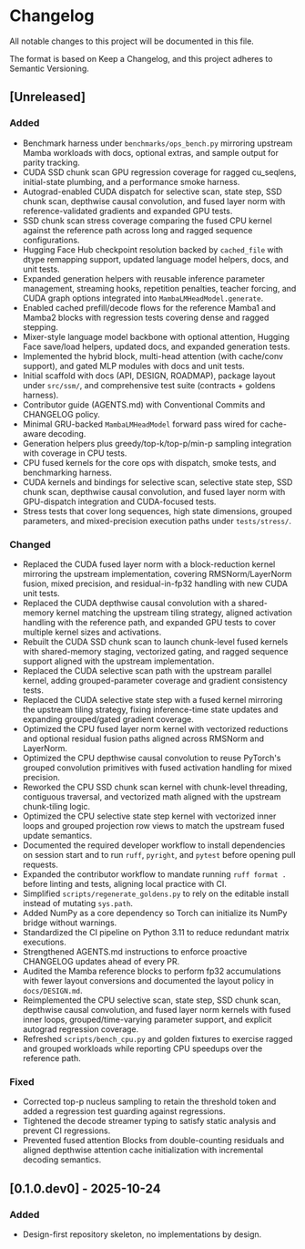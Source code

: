 # Changelog

All notable changes to this project will be documented in this file.

The format is based on Keep a Changelog, and this project adheres to Semantic Versioning.

## [Unreleased]
### Added
- Benchmark harness under `benchmarks/ops_bench.py` mirroring upstream Mamba
  workloads with docs, optional extras, and sample output for parity tracking.
- CUDA SSD chunk scan GPU regression coverage for ragged cu_seqlens,
  initial-state plumbing, and a performance smoke harness.
- Autograd-enabled CUDA dispatch for selective scan, state step, SSD chunk scan,
  depthwise causal convolution, and fused layer norm with reference-validated
  gradients and expanded GPU tests.
- SSD chunk scan stress coverage comparing the fused CPU kernel against the
  reference path across long and ragged sequence configurations.
- Hugging Face Hub checkpoint resolution backed by ``cached_file`` with dtype
  remapping support, updated language model helpers, docs, and unit tests.
- Expanded generation helpers with reusable inference parameter management,
  streaming hooks, repetition penalties, teacher forcing, and CUDA graph options
  integrated into ``MambaLMHeadModel.generate``.
- Enabled cached prefill/decode flows for the reference Mamba1 and Mamba2 blocks with
  regression tests covering dense and ragged stepping.
- Mixer-style language model backbone with optional attention, Hugging Face
  save/load helpers, updated docs, and expanded generation tests.
- Implemented the hybrid block, multi-head attention (with cache/conv support), and gated MLP modules with docs and unit tests.
- Initial scaffold with docs (API, DESIGN, ROADMAP), package layout under `src/ssm/`, and comprehensive test suite (contracts + goldens harness).
- Contributor guide (AGENTS.md) with Conventional Commits and CHANGELOG policy.
- Minimal GRU-backed `MambaLMHeadModel` forward pass wired for cache-aware decoding.
- Generation helpers plus greedy/top-k/top-p/min-p sampling integration with coverage in CPU tests.
- CPU fused kernels for the core ops with dispatch, smoke tests, and benchmarking harness.
- CUDA kernels and bindings for selective scan, selective state step, SSD chunk scan, depthwise causal convolution, and fused layer norm with GPU-dispatch integration and CUDA-focused tests.
- Stress tests that cover long sequences, high state dimensions, grouped parameters, and mixed-precision execution paths under `tests/stress/`.
### Changed
- Replaced the CUDA fused layer norm with a block-reduction kernel mirroring
  the upstream implementation, covering RMSNorm/LayerNorm fusion, mixed
  precision, and residual-in-fp32 handling with new CUDA unit tests.
- Replaced the CUDA depthwise causal convolution with a shared-memory kernel
  matching the upstream tiling strategy, aligned activation handling with the
  reference path, and expanded GPU tests to cover multiple kernel sizes and
  activations.
- Rebuilt the CUDA SSD chunk scan to launch chunk-level fused kernels with
  shared-memory staging, vectorized gating, and ragged sequence support aligned
  with the upstream implementation.
- Replaced the CUDA selective scan path with the upstream parallel kernel,
  adding grouped-parameter coverage and gradient consistency tests.
- Replaced the CUDA selective state step with a fused kernel mirroring the
  upstream tiling strategy, fixing inference-time state updates and expanding
  grouped/gated gradient coverage.
- Optimized the CPU fused layer norm kernel with vectorized reductions and
  optional residual fusion paths aligned across RMSNorm and LayerNorm.
- Optimized the CPU depthwise causal convolution to reuse PyTorch's grouped
  convolution primitives with fused activation handling for mixed precision.
- Reworked the CPU SSD chunk scan kernel with chunk-level threading, contiguous
  traversal, and vectorized math aligned with the upstream chunk-tiling logic.
- Optimized the CPU selective state step kernel with vectorized inner loops and grouped projection row views to match the upstream fused update semantics.
- Documented the required developer workflow to install dependencies on session start and to run `ruff`, `pyright`, and `pytest` before opening pull requests.
- Expanded the contributor workflow to mandate running `ruff format .` before linting and tests, aligning local practice with CI.
- Simplified `scripts/regenerate_goldens.py` to rely on the editable install instead of mutating `sys.path`.
- Added NumPy as a core dependency so Torch can initialize its NumPy bridge without warnings.
- Standardized the CI pipeline on Python 3.11 to reduce redundant matrix executions.
- Strengthened AGENTS.md instructions to enforce proactive CHANGELOG updates ahead of every PR.
- Audited the Mamba reference blocks to perform fp32 accumulations with fewer layout conversions and documented the layout policy in `docs/DESIGN.md`.
- Reimplemented the CPU selective scan, state step, SSD chunk scan, depthwise causal convolution, and fused layer norm kernels
  with fused inner loops, grouped/time-varying parameter support, and explicit autograd regression coverage.
- Refreshed `scripts/bench_cpu.py` and golden fixtures to exercise ragged and grouped workloads while reporting CPU speedups over the reference path.
### Fixed
- Corrected top-p nucleus sampling to retain the threshold token and added a regression test guarding against regressions.
- Tightened the decode streamer typing to satisfy static analysis and prevent CI regressions.
- Prevented fused attention Blocks from double-counting residuals and aligned depthwise attention cache initialization with
  incremental decoding semantics.

## [0.1.0.dev0] - 2025-10-24
### Added
- Design-first repository skeleton, no implementations by design.

